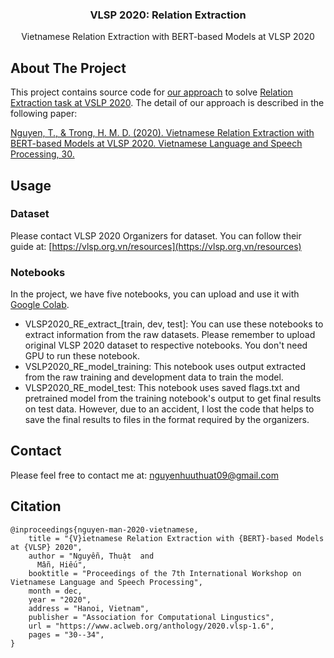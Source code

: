 <p align="center">
<h3 align="center">VLSP 2020: Relation Extraction</h3>
<p align="center">Vietnamese Relation Extraction with BERT-based Models at VLSP 2020</p>
</p>



<!-- ABOUT THE PROJECT -->
## About The Project

This project contains source code for [our approach](https://www.aclweb.org/anthology/2020.vlsp-1.6/) to solve [Relation Extraction task at VSLP 2020](https://vlsp.org.vn/vlsp2020/eval/re). The detail of our approach is described in the following paper: 

[Nguyen, T., & Trong, H. M. D. (2020). Vietnamese Relation Extraction with BERT-based Models at VLSP 2020. Vietnamese Language and Speech Processing, 30.](https://www.aclweb.org/anthology/2020.vlsp-1.6.pdf)

<!-- USAGE -->
## Usage

### Dataset

Please contact VLSP 2020 Organizers for dataset. You can follow their guide at: [https://vlsp.org.vn/resources](https://vlsp.org.vn/resources)

### Notebooks

In the project, we have five notebooks, you can upload and use it with [Google Colab](https://colab.research.google.com/).

- VLSP2020_RE_extract_[train, dev, test]: You can use these notebooks to extract information from the raw datasets. Please remember to upload original VLSP 2020 dataset to respective notebooks. You don't need GPU to run these notebook.
- VSLP2020_RE_model_training: This notebook uses output extracted from the raw training and development data to train the model.
- VLSP2020_RE_model_test: This notebook uses saved flags.txt and pretrained model from the training notebook's output to get final results on test data. However, due to an accident, I lost the code that helps to save the final results to files in the format required by the organizers.

<!-- CONTACT -->
## Contact

Please feel free to contact me at: [nguyenhuuthuat09@gmail.com](mailto:nguyenhuuthuat09@gmail.com)

## Citation

```
@inproceedings{nguyen-man-2020-vietnamese,
    title = "{V}ietnamese Relation Extraction with {BERT}-based Models at {VLSP} 2020",
    author = "Nguyễn, Thuật  and
      Mẫn, Hiếu",
    booktitle = "Proceedings of the 7th International Workshop on Vietnamese Language and Speech Processing",
    month = dec,
    year = "2020",
    address = "Hanoi, Vietnam",
    publisher = "Association for Computational Lingustics",
    url = "https://www.aclweb.org/anthology/2020.vlsp-1.6",
    pages = "30--34",
}
```







































